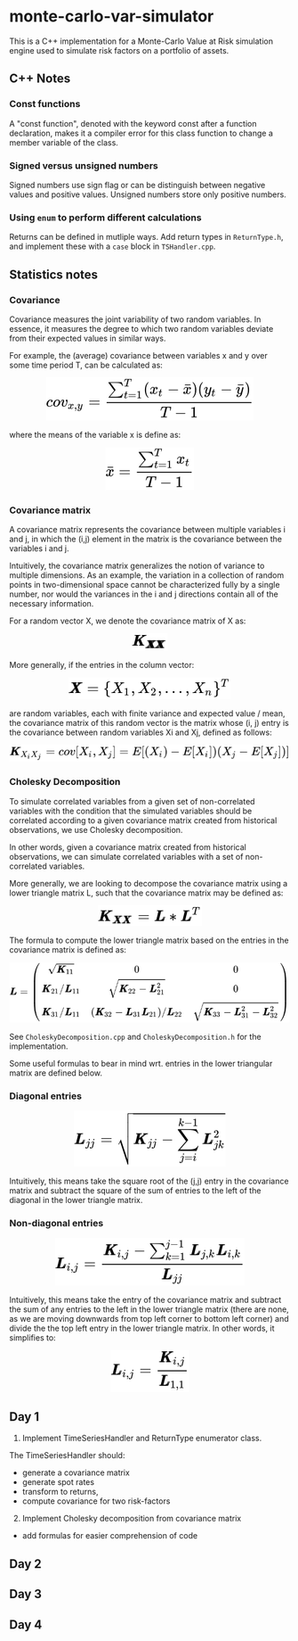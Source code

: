 # monte-carlo-var-simulator

This is a C++ implementation for a Monte-Carlo Value at Risk simulation engine used to simulate risk factors on a portfolio of assets.


## C++ Notes

### Const functions

A "const function", denoted with the keyword const after a function declaration, makes it a compiler error for this class function to change a member variable of the class. 

### Signed versus unsigned numbers

Signed numbers use sign flag or can be distinguish between negative values and positive values. Unsigned numbers store only positive numbers.

### Using `enum` to perform different calculations 

Returns can be defined in mutliple ways. Add return types in `ReturnType.h`, and implement these with a `case` block in `TSHandler.cpp`.

## Statistics notes

### Covariance 

Covariance measures the joint variability of two random variables. In essence, it measures the degree to which two random variables deviate from their expected values in similar ways.

For example, the (average) covariance between variables x and y over some time period T, can be calculated as:

<!-- $$
cov_{x,y} = \frac{\sum_{t=1}^{T}(x_{t} - \bar{x})(y_{t} - \bar{y})}{T - 1} 
$$ --> 

<div align="center"><img src="svg/dY66FRPqp8.svg"/></div>

where the means of the variable x is define as:

<!-- $$
\bar{x} = \frac{\sum_{t=1}^{T}{x_{t}}}{T-1}
$$ --> 

<div align="center"><img src="svg/c4s7H0HgH5.svg"/></div>


### Covariance matrix 

A covariance matrix represents the covariance between multiple variables i and j, in which the (i,j) element in the matrix is the covariance between the variables i and j.

Intuitively, the covariance matrix generalizes the notion of variance to multiple dimensions. As an example, the variation in a collection of random points in two-dimensional space cannot be characterized fully by a single number, nor would the variances in the i and j directions contain all of the necessary information.

For a random vector X, we denote the covariance matrix of X as:

<!-- $$
\pmb{K_{\pmb{XX}}}
$$ --> 

<div align="center"><img src="svg/1NYReOJb0e.svg"/></div>


More generally, if the entries in the column vector:

<!-- $$
\pmb{X} = \{ X_{1}, X_{2}, ..., X_{n} \}^{T}
$$ --> 

<div align="center"><img src="svg/Bl1s3DT9Am.svg"/></div>

are random variables, each with finite variance and expected value / mean, the covariance matrix of this random vector is the matrix whose (i, j) entry is the covariance between random variables Xi and Xj, defined as follows:

<!-- $$
\pmb{K}_{X_{i}X_{j}} = cov[X_{i}, X_{j}] = E[(X_i) - E[X_{i}])(X_{j} - E[X_{j}])]
$$ --> 

<div align="center"><img src="svg/H4dhxGePZv.svg"/></div>


### Cholesky Decomposition

To simulate correlated variables from a given set of non-correlated variables with the condition that the simulated variables should be correlated according to a given covariance matrix created from historical observations, we use Cholesky decomposition. 

In other words, given a covariance matrix created from historical observations, we can simulate correlated variables with a set of non-correlated variables.

More generally, we are looking to decompose the covariance matrix using a lower triangle matrix L, such that the covariance matrix may be defined as:

<!-- $$
\pmb{K}_{\pmb{XX}} = \pmb{L} * \pmb{L}^{T}
$$ --> 

<div align="center"><img src="svg/QENDBL5Yh6.svg"/></div>

The formula to compute the lower triangle matrix based on the entries in the covariance matrix is defined as: 

<!-- $$ 
\pmb{L} = \begin{pmatrix} 
\sqrt{\pmb{K}_{11}} & 0 & 0 \\
\pmb{K}_{21} / \pmb{L}_{11} & \sqrt{\pmb{K}_{22} - \pmb{L}^{2}_{21}} & 0 \\
\pmb{K}_{31} / \pmb{L}_{11} & (\pmb{K}_{32} - \pmb{L}_{31}\pmb{L}_{21}) / \pmb{L}_{22} & \sqrt{\pmb{K}_{33} - \pmb{L}_{31}^{2} - \pmb{L}_{32}^{2}}
\end{pmatrix}
$$ --> 

<div align="center"><img src="svg/nGEGfEWddX.svg"/></div>

See `CholeskyDecomposition.cpp` and `CholeskyDecomposition.h` for the implementation.

Some useful formulas to bear in mind wrt. entries in the lower triangular matrix are defined below.

### Diagonal entries

<!-- $$
\pmb{L}_{jj} = \sqrt{\pmb{K}_{jj} - \sum_{j=i}^{k-1}\pmb{L}_{jk}^{2}}
$$ --> 

<div align="center"><img src="svg/MCtDnbma2k.svg"/></div>

Intuitively, this means take the square root of the (j,j) entry in the covariance matrix and subtract the square of the sum of entries to the left of the diagonal in the lower triangle matrix. 

### Non-diagonal entries

<!-- $$
\pmb{L}_{i,j} = \frac{\pmb{K}_{i,j} - \sum_{k=1}^{j-1} \pmb{L}_{j,k} \pmb{L}_{i,k}}{\pmb{L}_{jj}}
$$ --> 

<div align="center"><img src="svg/F47HhzBo2o.svg"/></div>


Intuitively, this means take the entry of the covariance matrix and subtract the sum of any entries to the left in the lower triangle matrix (there are none, as we are moving downwards from top left corner to bottom left corner) and divide the the top left entry in the lower triangle matrix. In other words, it simplifies to:

<!-- $$
\pmb{L}_{i,j} = \frac{\pmb{K}_{i,j}} {\pmb{L}_{1,1}}
$$ --> 

<div align="center"><img src="svg/36Tv7OCNAX.svg"/></div>

## Day 1

1. Implement TimeSeriesHandler and ReturnType enumerator class.

The TimeSeriesHandler should:

- generate a covariance matrix 
- generate spot rates 
- transform to returns,
- compute covariance for two risk-factors

2. Implement Cholesky decomposition from covariance matrix 

- add formulas for easier comprehension of code

## Day 2 

## Day 3

## Day 4 